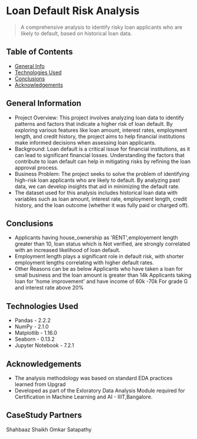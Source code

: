 # Loan Default Risk Analysis
> A comprehensive analysis to identify risky loan applicants who are likely to default, based on historical loan data.


## Table of Contents
* [General Info](#general-information)
* [Technologies Used](#technologies-used)
* [Conclusions](#conclusions)
* [Acknowledgements](#acknowledgements)

## General Information
- Project Overview: This project involves analyzing loan data to identify patterns and factors that indicate a higher risk of loan default. By exploring various features like loan amount, interest rates, employment length, and credit history, the project aims to help financial institutions make informed decisions when assessing loan applicants.
- Background: Loan default is a critical issue for financial institutions, as it can lead to significant financial losses. Understanding the factors that contribute to loan default can help in mitigating risks by refining the loan approval process.
- Business Problem: The project seeks to solve the problem of identifying high-risk loan applicants who are likely to default. By analyzing past data, we can develop insights that aid in minimizing the default rate.
- The dataset used for this analysis includes historical loan data with variables such as loan amount, interest rate, employment length, credit history, and the loan outcome (whether it was fully paid or charged off).


## Conclusions
- Applicants having house_ownership as 'RENT',employement length greater than 10, loan status which is Not verified, are strongly correlated with an increased likelihood of loan default.
- Employment length plays a significant role in default risk, with shorter employment lengths correlating with higher default rates.
- Other Reasons can be as below
Applicants who have taken a loan for small business and the loan amount is greater than 14k
Applicants taking loan for 'home improvement' and have income of 60k -70k
For grade G and interest rate above 20%

## Technologies Used
- Pandas  - 2.2.2
- NumPy  - 2.1.0
- Matplotlib  - 1.16.0
- Seaborn - 0.13.2
- Jupyter Notebook - 7.2.1



## Acknowledgements
- The analysis methodology was based on standard EDA practices learned from Upgrad
- Developed as part of the Exloratory Data Analysis Module required for Certification in Machine Learning and AI - IIIT,Bangalore.


## CaseStudy Partners
Shahbaaz Shaikh
Omkar Satapathy
